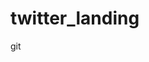 # twitter_landing
<!DOCTYPE html>
<html>
    <head>
        <title></title>
    </head>
    <body>
    git 
    </body>
</html>
